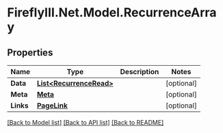# FireflyIII.Net.Model.RecurrenceArray
## Properties

Name | Type | Description | Notes
------------ | ------------- | ------------- | -------------
**Data** | [**List&lt;RecurrenceRead&gt;**](RecurrenceRead.md) |  | [optional] 
**Meta** | [**Meta**](Meta.md) |  | [optional] 
**Links** | [**PageLink**](PageLink.md) |  | [optional] 

[[Back to Model list]](../README.md#documentation-for-models) [[Back to API list]](../README.md#documentation-for-api-endpoints) [[Back to README]](../README.md)

